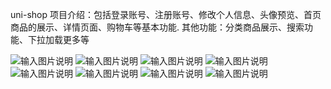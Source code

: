 uni-shop
项目介绍：包括登录账号、注册账号、修改个人信息、头像预览、首页商品的展示、详情页面、购物车等基本功能.
其他功能：分类商品展示、搜索功能、下拉加载更多等


![输入图片说明](static/1.png)
![输入图片说明](static/2.png)
![输入图片说明](static/3.png)
![输入图片说明](static/4.png)
![输入图片说明](static/5.png)
![输入图片说明](static/6.png)
![输入图片说明](static/x.png)
![输入图片说明](static/8.png)











